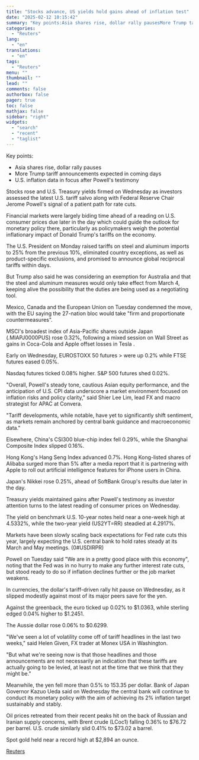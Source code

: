 ```yaml
---
title: "Stocks advance, US yields hold gains ahead of inflation test"
date: "2025-02-12 10:15:42"
summary: "Key points:Asia shares rise, dollar rally pausesMore Trump tariff announcements expected in coming daysU.S. inflation data in focus after Powell's testimony Stocks rose and U.S. Treasury yields firmed on Wednesday as investors assessed the latest U.S. tariff salvo along with Federal Reserve Chair Jerome Powell's signal of a patient path..."
categories:
  - "Reuters"
lang:
  - "en"
translations:
  - "en"
tags:
  - "Reuters"
menu: ""
thumbnail: ""
lead: ""
comments: false
authorbox: false
pager: true
toc: false
mathjax: false
sidebar: "right"
widgets:
  - "search"
  - "recent"
  - "taglist"
---
```


Key points:

* Asia shares rise, dollar rally pauses
* More Trump tariff announcements expected in coming days
* U.S. inflation data in focus after Powell's testimony

Stocks rose and U.S. Treasury yields firmed on Wednesday as investors assessed the latest U.S. tariff salvo along with Federal Reserve Chair Jerome Powell's signal of a patient path for rate cuts.

Financial markets were largely biding time ahead of a reading on U.S. consumer prices due later in the day which could guide the outlook for monetary policy there, particularly as policymakers weigh the potential inflationary impact of Donald Trump's tariffs on the economy.

The U.S. President on Monday raised tariffs on steel and aluminum imports to 25% from the previous 10%, eliminated country exceptions, as well as product-specific exclusions, and promised to announce global reciprocal tariffs within days.

But Trump also said he was considering an exemption for Australia and that the steel and aluminum measures would only take effect from March 4, keeping alive the possibility that the duties are being used as a negotiating tool.

Mexico, Canada and the European Union on Tuesday condemned the move, with the EU saying the 27-nation bloc would take "firm and proportionate countermeasures".

MSCI's broadest index of Asia-Pacific shares outside Japan (.MIAPJ0000PUS) rose 0.32%, following a mixed session on Wall Street as gains in Coca-Cola and Apple offset losses in Tesla .

Early on Wednesday, EUROSTOXX 50 futures > were up 0.2% while FTSE futures eased 0.05%.

Nasdaq futures ticked 0.08% higher. S&P 500 futures shed 0.02%.

"Overall, Powell's steady tone, cautious Asian equity performance, and the anticipation of U.S. CPI data underscore a market environment focused on inflation risks and policy clarity," said Shier Lee Lim, lead FX and macro strategist for APAC at Convera.

"Tariff developments, while notable, have yet to significantly shift sentiment, as markets remain anchored by central bank guidance and macroeconomic data."

Elsewhere, China's CSI300 blue-chip index fell 0.29%, while the Shanghai Composite Index slipped 0.16%.

Hong Kong's Hang Seng Index advanced 0.7%. Hong Kong-listed shares of Alibaba surged more than 5% after a media report that it is partnering with Apple to roll out artificial intelligence features for iPhone users in China.

Japan's Nikkei rose 0.25%, ahead of SoftBank Group's results due later in the day.

Treasury yields maintained gains after Powell's testimony as investor attention turns to the latest reading of consumer prices on Wednesday.

The yield on benchmark U.S. 10-year notes held near a one-week high at 4.5332%, while the two-year yield (US2YT=RR) steadied at 4.2917%.

Markets have been slowly scaling back expectations for Fed rate cuts this year, largely expecting the U.S. central bank to hold rates steady at its March and May meetings. (0#USDIRPR)

Powell on Tuesday said "We are in a pretty good place with this economy", noting that the Fed was in no hurry to make any further interest rate cuts, but stood ready to do so if inflation declines further or the job market weakens.

In currencies, the dollar's tariff-driven rally hit pause on Wednesday, as it slipped modestly against most of its major peers save for the yen.

Against the greenback, the euro ticked up 0.02% to $1.0363, while sterling edged 0.04% higher to $1.2451.

The Aussie dollar rose 0.06% to $0.6299.

"We've seen a lot of volatility come off of tariff headlines in the last two weeks," said Helen Given, FX trader at Monex USA in Washington.

"But what we're seeing now is that those headlines and those announcements are not necessarily an indication that these tariffs are actually going to be levied, at least not at the time that we think that they might be."

Meanwhile, the yen fell more than 0.5% to 153.35 per dollar. Bank of Japan Governor Kazuo Ueda said on Wednesday the central bank will continue to conduct its monetary policy with the aim of achieving its 2% inflation target sustainably and stably.

Oil prices retreated from their recent peaks hit on the back of Russian and Iranian supply concerns, with Brent crude (LCoc1) falling 0.36% to $76.72 per barrel. U.S. crude similarly slid 0.41% to $73.02 a barrel.

Spot gold held near a record high at $2,894 an ounce.

[Reuters](https://www.tradingview.com/news/reuters.com,2025:newsml_L1N3P300X:0-stocks-advance-us-yields-hold-gains-ahead-of-inflation-test/)
